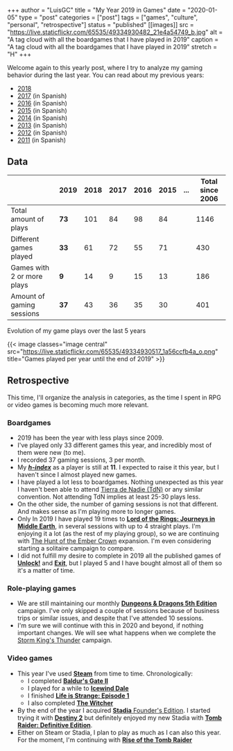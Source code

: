 +++
author = "LuisGC"
title = "My Year 2019 in Games"
date = "2020-01-05"
type = "post"
categories = ["post"]
tags = ["games", "culture", "personal", "retrospective"]
status = "published"
[[images]]
  src = "https://live.staticflickr.com/65535/49334930482_21e4a54749_b.jpg"
  alt = "A tag cloud with all the boardgames that I have played in 2019"
  caption = "A tag cloud with all the boardgames that I have played in 2019"
  stretch = "H"
+++

Welcome again to this yearly post, where I try to analyze my gaming behavior during the last year. You can read about my previous years:

* [2018](/blog/2019/01/my-year-2018-in-games/)
* [2017](/blog/2018/01/mi-2017-ludico/) (in Spanish)
* [2016](/blog/2017/01/mi-2016-ludico/) (in Spanish)
* [2015](/blog/2016/01/mi-2015-ludico/) (in Spanish)
* [2014](/blog/2015/01/mi-2014-ludico/) (in Spanish)
* [2013](/blog/2014/01/partidas-jugadas-en-2013/) (in Spanish)
* [2012](/blog/2013/01/partidas-jugadas-en-2012/) (in Spanish)
* [2011](/blog/2012/01/juegos-los-que-mas-he-jugado-en-2011/) (in Spanish)

## Data

|  | 2019 | 2018 | 2017 | 2016 | 2015 | ... | Total since 2006 |
|---|---|---|---|---|---|---|---|
| Total amount of plays | **73** | 101 | 84 | 98 | 84 | | 1146 |
| Different games played | **33** | 61 | 72 | 55 | 71 | | 430 |
| Games with 2 or more plays | **9** | 14 | 9 | 15 | 13 | | 186 |
| Amount of gaming sessions  | **37** | 43 | 36 | 35 | 30 | | 401 |

<figcaption>Evolution of my game plays over the last 5 years</figcaption>

{{< image classes="image central" src="https://live.staticflickr.com/65535/49334930517_1a56ccfb4a_o.png" title="Games played per year until the end of 2019" >}}

## Retrospective

This time, I'll organize the analysis in categories, as the time I spent in RPG or video games is becoming much more relevant.

### Boardgames

* 2019 has been the year with less plays since 2009.
* I've played only 33 different games this year, and incredibly most of them were new (to me).
* I recorded 37 gaming sessions, 3 per month.
* My <a href="https://en.wikipedia.org/wiki/H-index"><b><i>h-index</i></b></a> as a player is still at <b>11</b>. I expected to raise it this year, but I haven't since I almost played new games.
* I have played a lot less to boardgames. Nothing unexpected as this year I haven't been able to attend [Tierra de Nadie (TdN)](http://jornadas-tdn.org/) or any similar convention. Not attending TdN implies at least 25-30 plays less.
* On the other side, the number of gaming sessions is not that different. And makes sense as I'm playing more to longer games.
* Only In 2019 I have played 19 times to [**Lord of the Rings: Journeys in Middle Earth**](https://www.boardgamegeek.com/boardgame/269385/lord-rings-journeys-middle-earth), in several sessions with up to 4 straight plays. I'm enjoying it a lot (as the rest of my playing group), so we are continuing with [The Hunt of the Ember Crown](https://www.boardgamegeek.com/boardgameexpansion/295353/lord-rings-journeys-middle-earth-hunt-ember-crown) expansion. I'm even considering starting a solitaire campaign to compare.
* I did not fulfill my desire to complete in 2019 all the published games of [**Unlock!**](https://rpggeek.com/boardgamefamily/39442/unlock) and [**Exit**](https://rpggeek.com/boardgamefamily/36963/exit-das-spiel), but I played 5 and I have bought almost all of them so it's a matter of time.

### Role-playing games

* We are still maintaining our monthly [**Dungeons & Dragons 5th Edition**](https://rpggeek.com/rpg/17181/dungeons-dragons-5th-edition) campaign. I've only skipped a couple of sessions because of business trips or similar issues, and despite that I've attended 10 sessions.
* I'm sure we will continue with this in 2020 and beyond, if nothing important changes. We will see what happens when we complete the [Storm King's Thunder](https://rpggeek.com/rpgitem/203811/storm-kings-thunder) campaign.

### Video games

* This year I've used [**Steam**](https://store.steampowered.com/) from time to time. Chronologically:
  - I completed [**Baldur's Gate II**](https://store.steampowered.com/app/257350/Baldurs_Gate_II_Enhanced_Edition/)
  - I played for a while to [**Icewind Dale**](https://store.steampowered.com/app/321800/Icewind_Dale_Enhanced_Edition/)
  - I finished [**Life is Strange: Episode 1**](https://store.steampowered.com/app/319630/Life_is_Strange__Episode_1/)
  - I also completed [**The Witcher**](https://store.steampowered.com/app/20900/The_Witcher_Enhanced_Edition_Directors_Cut/)
* By the end of the year I acquired [**Stadia** Founder's Edition](https://stadia.google.com/). I started trying it with [**Destiny 2**](https://en.wikipedia.org/wiki/Destiny_2) but definitely enjoyed my new Stadia with [**Tomb Raider: Definitive Edition**](https://en.wikipedia.org/wiki/Tomb_Raider_(2013_video_game)).
* Either on Steam or Stadia, I plan to play as much as I can also this year. For the moment, I'm continuing with [**Rise of the Tomb Raider**](https://en.wikipedia.org/wiki/Rise_of_the_Tomb_Raider)
